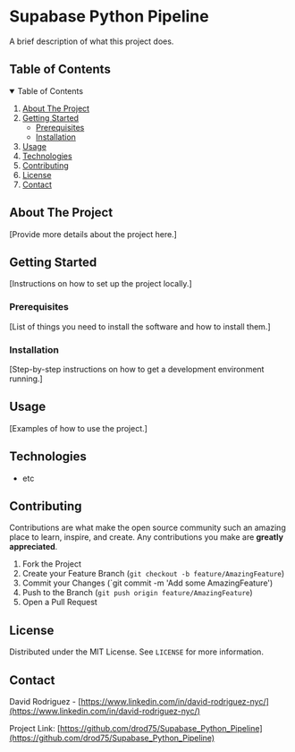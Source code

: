 # Supabase Python Pipeline

A brief description of what this project does.

## Table of Contents

<details open>
<summary>Table of Contents</summary>
<ol>
  <li><a href="#about-the-project">About The Project</a></li>
  <li>
    <a href="#getting-started">Getting Started</a>
    <ul>
      <li><a href="#prerequisites">Prerequisites</a></li>
      <li><a href="#installation">Installation</a></li>
    </ul>
  </li>
  <li><a href="#usage">Usage</a></li>
  <li><a href="#technologies">Technologies</a></li>
  <li><a href="#contributing">Contributing</a></li>
  <li><a href="#license">License</a></li>
  <li><a href="#contact">Contact</a></li>
</ol>
</details>

## About The Project

[Provide more details about the project here.]

## Getting Started

[Instructions on how to set up the project locally.]

### Prerequisites

[List of things you need to install the software and how to install them.]

### Installation

[Step-by-step instructions on how to get a development environment running.]

## Usage

[Examples of how to use the project.]

## Technologies

* etc

## Contributing

Contributions are what make the open source community such an amazing place to learn, inspire, and create. Any contributions you make are **greatly appreciated**.

1. Fork the Project
2. Create your Feature Branch (`git checkout -b feature/AmazingFeature`)
3. Commit your Changes (`git commit -m 'Add some AmazingFeature')
4. Push to the Branch (`git push origin feature/AmazingFeature`)
5. Open a Pull Request

## License

Distributed under the MIT License. See `LICENSE` for more information.

## Contact

David Rodriguez - [https://www.linkedin.com/in/david-rodriguez-nyc/](https://www.linkedin.com/in/david-rodriguez-nyc/)

Project Link: [https://github.com/drod75/Supabase_Python_Pipeline](https://github.com/drod75/Supabase_Python_Pipeline)
